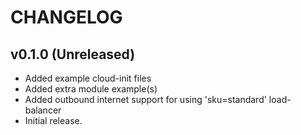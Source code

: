 # CHANGELOG

## v0.1.0 (Unreleased)
  * Added example cloud-init files
  * Added extra module example(s)
  * Added outbound internet support for using 'sku=standard' load-balancer
  * Initial release.